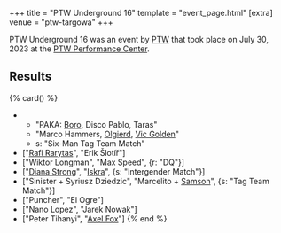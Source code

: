 +++
title = "PTW Underground 16"
template = "event_page.html"
[extra]
venue = "ptw-targowa"
+++

PTW Underground 16 was an event by [PTW](@/o/ptw.md) that took place on July 30, 2023 at the [PTW Performance Center](@/v/ptw-targowa.md).

## Results

{% card() %}
- - "PAKA: [Boro](@/w/boro.md), Disco Pablo, Taras"
  - "Marco Hammers, [Olgierd](@/w/olgierd.md), [Vic Golden](@/w/vic-golden.md)"
  - s: "Six-Man Tag Team Match"
- ["[Rafi Rarytas](@/w/rafi.md)", "Erik Šlotíř"]
- ["Wiktor Longman", "Max Speed", {r: "DQ"}]
- ["[Diana Strong](@/w/diana-strong.md)", "[Iskra](@/w/iskra.md)", {s: "Intergender
      Match"}]
- ["Sinister + Syriusz Dziedzic", "Marcelito + [Samson](@/w/samson.md)", {s: "Tag
      Team Match"}]
- ["Puncher", "El Ogre"]
- ["Nano Lopez", "Jarek Nowak"]
- ["Peter Tihanyi", "[Axel Fox](@/w/axel-fox.md)"]
{% end %}
